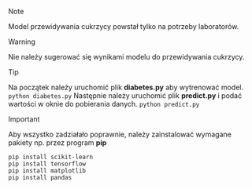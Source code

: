 > [!NOTE]
>  Model przewidywania cukrzycy powstał tylko na potrzeby laboratorów.

> [!WARNING]
> Nie należy sugerować się wynikami modelu do przewidywania cukrzycy.

> [!TIP]
> Na początek należy uruchomić plik **diabetes.py** aby wytrenować model.
> `python diabetes.py`
> Następnie należy uruchomić plik **predict.py** i podać wartości w oknie do pobierania danych.
> `python predict.py`

> [!IMPORTANT]
> Aby wszystko zadziałało poprawnie, należy zainstalować wymagane pakiety np. przez program **pip**
> ```
> pip install scikit-learn
> pip install tensorflow
> pip install matplotlib
> pip install pandas
> ```


